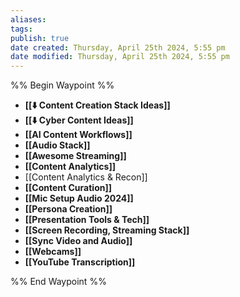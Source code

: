 ```yaml
---
aliases: 
tags: 
publish: true
date created: Thursday, April 25th 2024, 5:55 pm
date modified: Thursday, April 25th 2024, 5:55 pm
---
```


%% Begin Waypoint %%
- **[[⬇️ Content Creation Stack Ideas]]**
- **[[⬇️ Cyber Content Ideas]]**
- **[[AI Content Workflows]]**
- **[[Audio Stack]]**
- **[[Awesome Streaming]]**
- **[[Content Analytics]]**
- [[Content Analytics & Recon]]
- **[[Content Curation]]**
- **[[Mic Setup Audio 2024]]**
- **[[Persona Creation]]**
- **[[Presentation Tools & Tech]]**
- **[[Screen Recording, Streaming Stack]]**
- **[[Sync Video and Audio]]**
- **[[Webcams]]**
- **[[YouTube Transcription]]**

%% End Waypoint %%